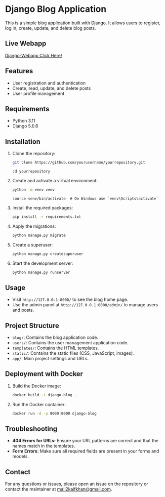 # Django Blog Application

This is a simple blog application built with Django. It allows users to register, log in, create, update, and delete blog posts. 

## Live Webapp
<a href="http://13.51.162.182:8000/">Django-Webapp Click Here!</a>
    
## Features

- User registration and authentication
- Create, read, update, and delete posts
- User profile management

## Requirements

- Python 3.11
- Django 5.0.6

## Installation

1. Clone the repository:

    ```sh
    git clone https://github.com/yourusername/yourrepository.git
    ```
    ```
    cd yourrepository
    ```

2. Create and activate a virtual environment:

    ```sh
    python -m venv venv
    ```
    ```
    source venv/bin/activate  # On Windows use `venv\Scripts\activate`
    ```

3. Install the required packages:

    ```sh
    pip install -r requirements.txt
    ```

4. Apply the migrations:

    ```sh
    python manage.py migrate
    ```

5. Create a superuser:

    ```sh
    python manage.py createsuperuser
    ```

6. Start the development server:

    ```sh
    python manage.py runserver
    ```

## Usage

- Visit `http://127.0.0.1:8000/` to see the blog home page.
- Use the admin panel at `http://127.0.0.1:8000/admin/` to manage users and posts.

## Project Structure

- `blog/`: Contains the blog application code.
- `users/`: Contains the user management application code.
- `templates/`: Contains the HTML templates.
- `static/`: Contains the static files (CSS, JavaScript, images).
- `app/`: Main project settings and URLs.

## Deployment with Docker

1. Build the Docker image:

    ```sh
    docker build -t django-blog .
    ```

2. Run the Docker container:

    ```sh
    docker run -d -p 8000:8000 django-blog
    ```

## Troubleshooting

- **404 Errors for URLs:** Ensure your URL patterns are correct and that the names match in the templates.
- **Form Errors:** Make sure all required fields are present in your forms and models.

## Contact

For any questions or issues, please open an issue on the repository or contact the maintainer at [mail2kaifkhan@gmail.com](mailto:mail2kaifkhan@gmail.com).
